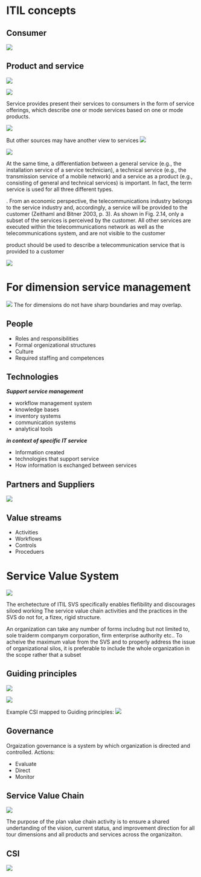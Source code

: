 # ITIL concepts
## Consumer
![](Images/ITIL_consumer.svg)

## Product and service
![](/Images/ITIL_ProductAsREsources.svg)


![](/Images/ITIL_ProductandService.svg)


Service provides present their services to consumers in the form of service offerings, which describe one or mode services based on one or mode products.

![](/Images/ITIL_Res_Prod_SO.svg)

But other sources may have another view to services
![](Images/ProductServRes_nonITIL.jpg)

![](Images/ServiceLayers.jpg)


At the same time, a differentiation between a general service (e.g., the installation 
service of a service technician), a technical service (e.g., the transmission service of
a mobile network) and a service as a product (e.g., consisting of general and
technical services) is important. In fact, the term service is used for all three different types.

. From an economic perspective, the telecommunications industry belongs to
the service industry and, accordingly, a service will be provided to the customer
(Zeithaml and Bitner 2003, p. 3). As shown in Fig. 2.14, only a subset of the
services is perceived by the customer. All other services are executed within the
telecommunications network as well as the telecommunications system, and are not
visible to the customer

product should be used to
describe a telecommunication service that is provided to a customer

![](Images/ITIL_Output_Outcome_Value.svg)


# For dimension service management
![](Images/ITIL_4d_of_service.jpg)
The for dimensions do not have sharp boundaries and may overlap.

## People

* Roles and responsibilities 
* Formal orgenizational structures
* Culture
* Required staffing and competences

## Technologies

***Support service management***
* workflow management system
* knowledge bases
* inventory systems
* communication systems
* analytical tools

***in context of specific IT service***

* Information created
* technologies that support service
* How information is exchanged between services

## Partners and Suppliers
![](Images/ITIL_suppliers_types.jpg)

## Value streams

* Activities
* Workflows
* Controls
* Proceduers


# Service Value System

![](/Images/ITIL_SVS.jpg)

The erchetecture of ITIL SVS specifically enables flefibility and discourages siloed working The service value chain activities and the practices in the SVS do not for, a fizex, rigid structure.

An organization can take any number of forms includng but not limited to, sole traiderm companym corporation, firm enterprise authority etc.. 
To acheive the maximum value from the SVS and to properly address the issue of organizational silos, it is preferable to include the whole organization in the scope rather that a subset

## Guiding principles
![](Images/ITIL_Guiding_principles.jpg)

![](Images/ITIL_guidigprinciples.svg)

Example CSI mapped to Guiding principles:
![](Images/ITIL_guidigprinciples_and_CSI.jpg)


## Governance
Orgaization governance is a system by which organization is directed and controlled.
Actions: 

* Evaluate
* Direct
* Monitor

## Service Value Chain
![](Images/ITIL_SVC.jpg)

The purpose of the plan value chain activity is to ensure a shared undertanding of the vision, current status, and improvement direction for all tour dimensions and all products and services across the organizaiton.



## CSI
![](Images/ITIL_CSI.jpg)


